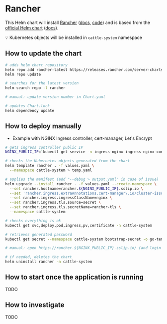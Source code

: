 # Rancher

This Helm chart will install [Rancher](https://www.rancher.com/) ([docs](https://docs.ranchermanager.rancher.io/), [code](https://github.com/rancher/rancher))
and is based from the [official Helm chart](https://github.com/rancher/rancher/tree/release/v2.7/chart) ([docs]((https://docs.ranchermanager.rancher.io/pages-for-subheaders/install-upgrade-on-a-kubernetes-cluster))).

💡 Kubernetes objects will be installed in `cattle-system` namespace

## How to update the chart

```bash
# adds helm chart repository
helm repo add rancher-latest https://releases.rancher.com/server-charts/latest
helm repo update

# searches for the latest version
helm search repo -l rancher

# manual: update version number in Chart.yaml

# updates Chart.lock
helm dependency update
```

## How to deploy manually

* Example with NGINX Ingress controller, cert-manager, Let's Encrypt

```bash
# gets ingress controller public IP
NGINX_PUBLIC_IP=`kubectl get service -n ingress-nginx ingress-nginx-controller --output jsonpath='{.status.loadBalancer.ingress[0].ip}'`

# checks the Kubernetes objects generated from the chart
helm template rancher . -f values.yaml \
  --namespace cattle-system > temp.yaml

# applies the manifest (add "--debug > output.yaml" in case of issue)
helm upgrade --install rancher . -f values.yaml --create-namespace \
  --set rancher.hostname=rancher.${NGINX_PUBLIC_IP}.sslip.io \
  --set 'rancher.ingress.extraAnnotations.cert-manager\.io/cluster-issuer=letsencrypt-prod' \
  --set rancher.ingress.ingressClassName=nginx \
  --set rancher.ingress.tls.source=secret \
  --set rancher.ingress.tls.secretName=rancher-tls \
  --namespace cattle-system

# checks everything is ok
kubectl get svc,deploy,pod,ingress,pv,certificate -n cattle-system

# retrieves generated password
kubectl get secret --namespace cattle-system bootstrap-secret -o go-template='{{ .data.bootstrapPassword|base64decode}}{{ "\n" }}'

# manual: open https://rancher.${NGINX_PUBLIC_IP}.sslip.io/ (and login with admin and the password)

# if needed, deletes the chart
helm uninstall rancher -n cattle-system
```

## How to start once the application is running

TODO

## How to investigate

TODO
